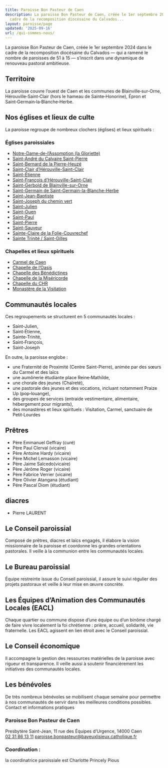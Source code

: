```yaml
---
title: Paroisse Bon Pasteur de Caen
description: La paroisse Bon Pasteur de Caen, créée le 1er septembre 2024 dans le
  cadre de la recomposition diocésaine du Calvados...
layout: paroisse/page
updated: '2025-09-16'
url: /qui-sommes-nous/
---
```


La paroisse Bon Pasteur de Caen, créée le 1er septembre 2024 dans le cadre de la recomposition diocésaine du Calvados — qui a ramené le nombre de paroisses de 51 à 15 — s’inscrit dans une dynamique de renouveau pastoral ambitieuse.

## Territoire

La paroisse couvre l’ouest de Caen et les communes de Blainville‑sur‑Orne, Hérouville‑Saint‑Clair (hors le hameau de Sainte‑Honorine), Épron et Saint‑Germain‑la‑Blanche‑Herbe.

## Nos églises et lieux de culte

La paroisse regroupe de nombreux clochers (églises) et lieux spirituels :

### Églises paroissiales

  * [Notre-Dame-de-l’Assomption (la Gloriette)](/eglises/notre-dame-assomption-gloriette)
  * [Saint-André du Calvaire Saint-Pierre](/eglises/saint-andre-calvaire-saint-pierre)
  * [Saint-Bernard de la Pierre-Heuzé](/eglises/saint-bernard-pierre-heuze)
  * [Saint-Clair d’Hérouville-Saint-Clair](/eglises/saint-clair-herouville)
  * [Saint-Étienne](/eglises/saint-etienne)
  * [Saint-François d’Hérouville-Saint-Clair](/eglises/saint-francois-herouville)
  * [Saint-Gerbold de Blainville-sur-Orne](/eglises/saint-gerbold-blainville)
  * [Saint-Germain de Saint-Germain-la-Blanche-Herbe](/eglises/saint-germain-blanche-herbe)
  * [Saint-Jean-Baptiste](/eglises/saint-jean-baptiste)
  * [Saint-Joseph du chemin vert](/eglises/saint-joseph-chemin-vert)
  * [Saint-Julien](/eglises/saint-julien)
  * [Saint-Ouen](/eglises/saint-ouen)
  * [Saint-Paul](/eglises/saint-paul)
  * [Saint-Pierre](/eglises/saint-pierre)
  * [Saint-Sauveur](/eglises/saint-sauveur)
  * [Sainte-Claire de la Folie-Couvrechef](/eglises/sainte-claire-folie-couvrechef)
  * [Sainte Trinité / Saint-Gilles](/eglises/sainte-trinite-saint-gilles)

### Chapelles et lieux spirituels

  * [Carmel de Caen](/eglises/carmel-de-caen)
  * [Chapelle de l’Oasis](/eglises/chapelle-oasis)
  * [Chapelle des Bénédictines](/eglises/chapelle-benedictines)
  * [Chapelle de la Miséricorde](/eglises/chapelle-misericorde)
  * [Chapelle du CHR](/eglises/chapelle-chr)
  * [Monastère de la Visitation](/eglises/monastere-visitation)

## Communautés locales

Ces regroupements se structurent en 5 communautés locales : 

  * Saint‑Julien,
  * Saint‑Étienne,
  * Sainte‑Trinité,
  * Saint‑François,
  * Saint‑Joseph

En outre, la paroisse englobe :

  * une Fraternité de Proximité (Centre Saint-Pierre), animée par des sœurs du Carmel et des laïcs
  * une aumônerie étudiante place Reine‑Mathilde,
  * une chorale des jeunes (Chaïreté),
  * une pastorale des jeunes et des vocations, incluant notamment Praize Up (pop‑louange),
  * des groupes de services (entraide vestimentaire, alimentaire, hébergement pour migrants),
  * des monastères et lieux spirituels : Visitation, Carmel, sanctuaire de Petit‑Lourdes

## Prêtres 

  * Père Emmanuel Geffray (curé)
  * Père Paul Clerval (vicaire)
  * Père Antoine Hardy (vicaire)
  * Père Michel Lemasson (vicaire)
  * Père Jaime Salcedo(vicaire)
  * Père Jérôme Roger (vicaire)
  * Père Fabrice Verrier (vicaire)
  * Père Olivier Atangana (étudiant)
  * Pére Pascal Diom (étudiant)

## diacres 

  * Pierre LAURENT

## Le Conseil paroissial

Composé de prêtres, diacres et laïcs engagés, il élabore la vision missionnaire de la paroisse et coordonne les grandes orientations pastorales. Il veille à la communion entre les communautés locales.

## Le Bureau paroissial

Équipe restreinte issue du Conseil paroissial, il assure le suivi régulier des projets pastoraux et veille à leur mise en œuvre concrète.

## Les Équipes d’Animation des Communautés Locales (EACL)

Chaque quartier ou commune dispose d’une équipe ou d’un binôme chargé de faire vivre localement la foi chrétienne : prière, accueil, solidarité, vie fraternelle. Les EACL agissent en lien étroit avec le Conseil paroissial.

## Le Conseil économique

Il accompagne la gestion des ressources matérielles de la paroisse avec rigueur et transparence. Il veille aussi à soutenir financièrement les initiatives des communautés locales.

## Les bénévoles

De très nombreux bénévoles se mobilisent chaque semaine pour permettre à nos communautés de servir dans les meilleures conditions possibles.  
Contact et informations pratiques

### Paroisse Bon Pasteur de Caen

Presbytère Saint-Jean, 11 rue des Équipes d’Urgence, 14000 Caen  
[02 31 86 13 11](tel:+33231861311)
paroisse.bonpasteur@bayeuxlisieux.catholique.fr

### Coordination : 

la coordinatrice paroissiale est Charlotte Princely Pious